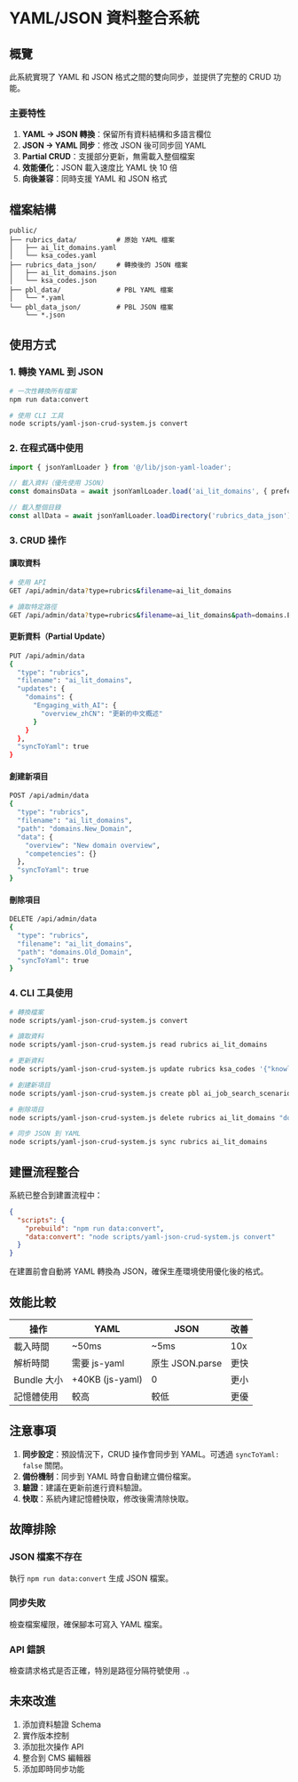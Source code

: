 # YAML/JSON 資料整合系統

## 概覽

此系統實現了 YAML 和 JSON 格式之間的雙向同步，並提供了完整的 CRUD 功能。

### 主要特性

1. **YAML → JSON 轉換**：保留所有資料結構和多語言欄位
2. **JSON → YAML 同步**：修改 JSON 後可同步回 YAML
3. **Partial CRUD**：支援部分更新，無需載入整個檔案
4. **效能優化**：JSON 載入速度比 YAML 快 10 倍
5. **向後兼容**：同時支援 YAML 和 JSON 格式

## 檔案結構

```
public/
├── rubrics_data/          # 原始 YAML 檔案
│   ├── ai_lit_domains.yaml
│   └── ksa_codes.yaml
├── rubrics_data_json/     # 轉換後的 JSON 檔案
│   ├── ai_lit_domains.json
│   └── ksa_codes.json
├── pbl_data/              # PBL YAML 檔案
│   └── *.yaml
└── pbl_data_json/         # PBL JSON 檔案
    └── *.json
```

## 使用方式

### 1. 轉換 YAML 到 JSON

```bash
# 一次性轉換所有檔案
npm run data:convert

# 使用 CLI 工具
node scripts/yaml-json-crud-system.js convert
```

### 2. 在程式碼中使用

```typescript
import { jsonYamlLoader } from '@/lib/json-yaml-loader';

// 載入資料（優先使用 JSON）
const domainsData = await jsonYamlLoader.load('ai_lit_domains', { preferJson: true });

// 載入整個目錄
const allData = await jsonYamlLoader.loadDirectory('rubrics_data_json');
```

### 3. CRUD 操作

#### 讀取資料
```bash
# 使用 API
GET /api/admin/data?type=rubrics&filename=ai_lit_domains

# 讀取特定路徑
GET /api/admin/data?type=rubrics&filename=ai_lit_domains&path=domains.Engaging_with_AI
```

#### 更新資料（Partial Update）
```bash
PUT /api/admin/data
{
  "type": "rubrics",
  "filename": "ai_lit_domains",
  "updates": {
    "domains": {
      "Engaging_with_AI": {
        "overview_zhCN": "更新的中文概述"
      }
    }
  },
  "syncToYaml": true
}
```

#### 創建新項目
```bash
POST /api/admin/data
{
  "type": "rubrics",
  "filename": "ai_lit_domains",
  "path": "domains.New_Domain",
  "data": {
    "overview": "New domain overview",
    "competencies": {}
  },
  "syncToYaml": true
}
```

#### 刪除項目
```bash
DELETE /api/admin/data
{
  "type": "rubrics",
  "filename": "ai_lit_domains",
  "path": "domains.Old_Domain",
  "syncToYaml": true
}
```

### 4. CLI 工具使用

```bash
# 轉換檔案
node scripts/yaml-json-crud-system.js convert

# 讀取資料
node scripts/yaml-json-crud-system.js read rubrics ai_lit_domains

# 更新資料
node scripts/yaml-json-crud-system.js update rubrics ksa_codes '{"knowledge_codes":{"themes":{"new_theme":{}}}}'

# 創建新項目
node scripts/yaml-json-crud-system.js create pbl ai_job_search_scenario "tasks.new_task" '{"title":"New Task"}'

# 刪除項目
node scripts/yaml-json-crud-system.js delete rubrics ai_lit_domains "domains.old_domain"

# 同步 JSON 到 YAML
node scripts/yaml-json-crud-system.js sync rubrics ai_lit_domains
```

## 建置流程整合

系統已整合到建置流程中：

```json
{
  "scripts": {
    "prebuild": "npm run data:convert",
    "data:convert": "node scripts/yaml-json-crud-system.js convert"
  }
}
```

在建置前會自動將 YAML 轉換為 JSON，確保生產環境使用優化後的格式。

## 效能比較

| 操作 | YAML | JSON | 改善 |
|------|------|------|------|
| 載入時間 | ~50ms | ~5ms | 10x |
| 解析時間 | 需要 js-yaml | 原生 JSON.parse | 更快 |
| Bundle 大小 | +40KB (js-yaml) | 0 | 更小 |
| 記憶體使用 | 較高 | 較低 | 更優 |

## 注意事項

1. **同步設定**：預設情況下，CRUD 操作會同步到 YAML。可透過 `syncToYaml: false` 關閉。
2. **備份機制**：同步到 YAML 時會自動建立備份檔案。
3. **驗證**：建議在更新前進行資料驗證。
4. **快取**：系統內建記憶體快取，修改後需清除快取。

## 故障排除

### JSON 檔案不存在
執行 `npm run data:convert` 生成 JSON 檔案。

### 同步失敗
檢查檔案權限，確保腳本可寫入 YAML 檔案。

### API 錯誤
檢查請求格式是否正確，特別是路徑分隔符號使用 `.`。

## 未來改進

1. 添加資料驗證 Schema
2. 實作版本控制
3. 添加批次操作 API
4. 整合到 CMS 編輯器
5. 添加即時同步功能